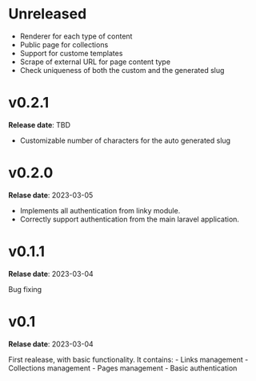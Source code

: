 # Unreleased

- Renderer for each type of content
- Public page for collections
- Support for custome templates
- Scrape of external URL for page content type
- Check uniqueness of both the custom and the generated slug

# v0.2.1

**Release date**: TBD

- Customizable number of characters for the auto generated slug

# v0.2.0

**Relase date**: 2023-03-05

- Implements all authentication from linky module.
- Correctly support authentication from the main laravel application.

# v0.1.1

**Relase date**: 2023-03-04

Bug fixing

# v0.1

**Relase date**: 2023-03-04

First realease, with basic functionality.
It contains:
    - Links management
    - Collections management
    - Pages management
    - Basic authentication
